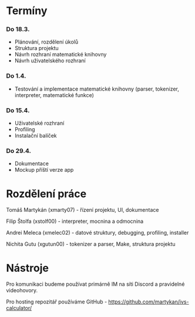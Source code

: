 # Termíny

### Do 18.3. 
- Plánování, rozdělení úkolů
- Struktura projektu
- Návrh rozhraní matematické knihovny
- Návrh uživatelského rozhraní

### Do 1.4.
- Testování a implementace matematické knihovny (parser, tokenizer, interpreter, matematické funkce)

### Do 15.4.
- Uživatelské rozhraní
- Profiling
- Instalační balíček

### Do 29.4.
- Dokumentace
- Mockup příští verze app

# Rozdělení práce

Tomáš Martykán (xmarty07) - řízení projektu, UI, dokumentace

Filip Štolfa (xstolf00) - interpreter, mocnina a odmocnina

Andrei Meleca (xmelec02) - datové struktury, debugging, profiling, installer

Nichita Gutu (xgutun00) - tokenizer a parser, Make, struktura projektu

# Nástroje

Pro komunikaci budeme používat primárně IM na síti Discord a pravidelné videohovory. 

Pro hosting repozitář používáme GitHub - https://github.com/martykan/ivs-calculator/
